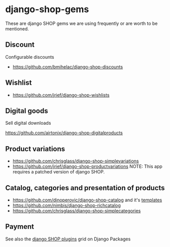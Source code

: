 # django-shop-gems

These are django SHOP gems we are using frequently or are worth to be mentioned. 

## Discount

Configurable discounts 
* https://github.com/bmihelac/django-shop-discounts

## Wishlist

* https://github.com/jrief/django-shop-wishlists
 
## Digital goods

Sell digital downloads

https://github.com/airtonix/django-shop-digitalproducts


## Product variations

* https://github.com/chrisglass/django-shop-simplevariations
* https://github.com/jrief/django-shop-productvariations NOTE: This app requires a patched version of django SHOP.

## Catalog, categories and presentation of products

* https://github.com/dinoperovic/django-shop-catalog and it's [templates]( https://github.com/dinoperovic/django-shop-catalog-templates)
* https://github.com/nimbis/django-shop-richcatalog
* https://github.com/chrisglass/django-shop-simplecategories

## Payment 

See also the [django SHOP plugins](https://www.djangopackages.com/grids/g/django-shop-plugins/) grid on Django Packages
 
